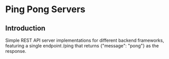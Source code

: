# Ping Pong Servers
## Introduction
Simple REST API server implementations for different backend frameworks, featuring a single endpoint /ping that returns {"message": "pong"} as the response.